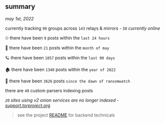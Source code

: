 
## summary
_may 1st, 2022_

currently tracking `99` groups across `143` relays & mirrors - _`58` currently online_

⏲ there have been `9` posts within the `last 24 hours`

🦈 there have been `21` posts within the `month of may`

🪐 there have been `1057` posts within the `last 90 days`

🏚 there have been `1340` posts within the `year of 2022`

🦕 there have been `3626` posts `since the dawn of ransomwatch`

there are `49` custom parsers indexing posts

_`20` sites using v2 onion services are no longer indexed - [support.torproject.org](https://support.torproject.org/onionservices/v2-deprecation/)_

> see the project [README](https://github.com/thetanz/ransomwatch#ransomwatch--) for backend technicals
